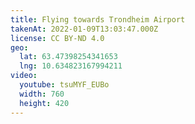 ```yaml
---
title: Flying towards Trondheim Airport
takenAt: 2022-01-09T13:03:47.000Z
license: CC BY-ND 4.0
geo:
  lat: 63.47398254341653
  lng: 10.634823167994211
video:
  youtube: tsuMYF_EUBo
  width: 760
  height: 420
---
```

